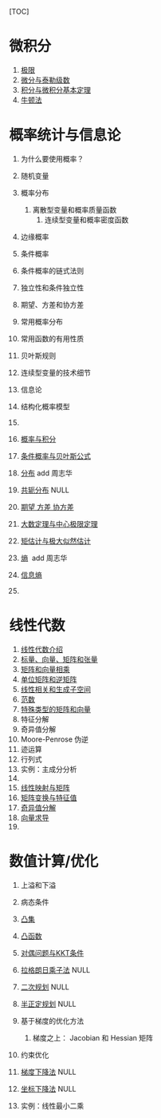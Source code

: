 [TOC]

# 微积分

1. [极限](http://106.15.37.116/2018/03/31/ai-calculus-limit/)
2. [微分与泰勒级数](http://106.15.37.116/2018/03/31/ai-calculus-differential-and-taylor-series/)
3. [积分与微积分基本定理](http://106.15.37.116/2018/03/31/ai-calculus-fundamental-theorem/)
4. [牛顿法](http://106.15.37.116/2018/03/31/ai-calculus-newton-method/)



# 概率统计与信息论

1. 为什么要使用概率？
2. 随机变量
3. 概率分布
   1. 离散型变量和概率质量函数
      1. 连续型变量和概率密度函数	

4. 边缘概率
5. 条件概率
6. 条件概率的链式法则
7. 独立性和条件独立性
8. 期望、方差和协方差
9. 常用概率分布
10. 常用函数的有用性质
11. 贝叶斯规则
12. 连续型变量的技术细节
13. 信息论
14. 结构化概率模型
15. 
16. [概率与积分](http://106.15.37.116/2018/03/31/ai-probability-statistics-probability-and-integral/)
17. [条件概率与贝叶斯公式](http://106.15.37.116/2018/03/31/ai-probability-statistics-conditional-probability-and-bayes-formula/)
18. [分布](http://106.15.37.116/2018/04/05/ai-probability-statistics-distribution/) add 周志华
19. [共轭分布](http://106.15.37.116/2018/04/30/conjugate-distribution/) NULL
20. [期望 方差 协方差](http://106.15.37.116/2018/04/06/ai-probability-statistics-expected-variance-covariance/)
21. [大数定理与中心极限定理](http://106.15.37.116/2018/03/31/ai-probability-statistics-the-law-of-large-numbers-and-the-central-limit-theorem/)
22. [矩估计与极大似然估计](http://106.15.37.116/2018/03/31/ai-probability-statistics-moment-estimation-and-maximum-likelihood-estimation/)
23. [熵](http://106.15.37.116/2018/04/26/entropy/)  add 周志华
24. [信息熵](http://106.15.37.116/2018/04/05/information-entropy/)
25. 



# 线性代数

1. [线性代数介绍](http://106.15.37.116/2018/04/30/linear-algebra/)
2. [标量、向量、矩阵和张量](http://106.15.37.116/2018/04/30/scalars-vectors-matrices-and-tensors/)
3. [矩阵和向量相乘](http://106.15.37.116/2018/04/30/multiplication-of-matrix-and-vector/)
4. [单位矩阵和逆矩阵](http://106.15.37.116/2018/04/30/unit-matrix-and-inverse-matrix/)
5. [线性相关和生成子空间](http://106.15.37.116/2018/04/30/linear-correlation-and-generating-subspaces/)
6. [范数](http://106.15.37.116/2018/04/30/norm/)
7. [特殊类型的矩阵和向量](http://106.15.37.116/2018/04/30/special-types-of-matrices-and-vectors/)
8. 特征分解
9. 奇异值分解
10. Moore-Penrose 伪逆
11. 迹运算
12. 行列式
13. 实例：主成分分析
14. 
15. [线性映射与矩阵](http://106.15.37.116/2018/03/31/ai-linear-algebra-linear-mapping-and-matrix/)
16. [矩阵变换与特征值](http://106.15.37.116/2018/03/31/ai-linear-algebra-matrix-transformation-and-eigenvalues/)
17. [奇异值分解](http://106.15.37.116/2018/03/31/ai-linear-algebra-singular-value-decomposition/)
18. [向量求导](http://106.15.37.116/2018/04/29/vector-derivation-differentials/)
19. 



# 数值计算/优化

1. 上溢和下溢
2. 病态条件
3. [凸集](http://106.15.37.116/2018/03/31/ai-convex-optimization-optimization-and-convex-optimization/)
4. [凸函数](http://106.15.37.116/2018/03/31/ai-convex-optimization-convex-sets-and-convex-functions/)
5. [对偶问题与KKT条件](http://106.15.37.116/2018/03/31/ai-convex-optimization-dual-problem-and-kkt-condition/)
6. [拉格朗日乘子法](http://106.15.37.116/2018/04/30/lagrange/) NULL
7. [二次规划](http://106.15.37.116/2018/04/30/quadratic-programming/) NULL
8. [半正定规划](http://106.15.37.116/2018/04/30/semi-definite-programming/) NULL
9. 基于梯度的优化方法
   1. 梯度之上： Jacobian 和 Hessian 矩阵	

1. 约束优化
2. [梯度下降法](http://106.15.37.116/2018/04/30/gradient-descent/) NULL
3. [坐标下降法](http://106.15.37.116/2018/04/30/coordinate-descent/) NULL
4. 实例：线性最小二乘